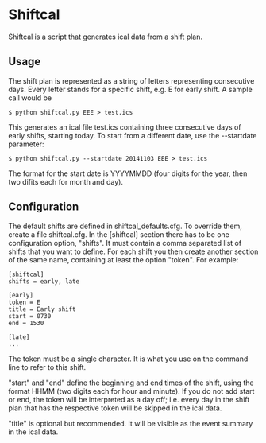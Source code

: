 Shiftcal
========

Shiftcal is a script that generates ical data from a shift plan.

Usage
-----

The shift plan is represented as a string of letters representing consecutive days. Every letter stands for a specific shift, e.g. E for early shift. A sample call would be

    $ python shiftcal.py EEE > test.ics

This generates an ical file test.ics containing three consecutive days of early shifts, starting today. To start from a different date, use the --startdate parameter:

    $ python shiftcal.py --startdate 20141103 EEE > test.ics

The format for the start date is YYYYMMDD (four digits for the year, then two difits each for month and day).

Configuration
-------------

The default shifts are defined in shiftcal_defaults.cfg. To override them, create a file shiftcal.cfg. In the [shiftcal] section there has to be one configuration option, "shifts". It must contain a comma separated list of shifts that you want to define. For each shift you then create another section of the same name, containing at least the option "token". For example:

    [shiftcal]
    shifts = early, late

    [early]
    token = E
    title = Early shift
    start = 0730
    end = 1530

    [late]
    ...

The token must be a single character. It is what you use on the command line to refer to this shift.

"start" and "end" define the beginning and end times of the shift, using the format HHMM (two digits each for hour and minute). If you do not add start or end, the token will be interpreted as a day off; i.e. every day in the shift plan that has the respective token will be skipped in the ical data.

"title" is optional but recommended. It will be visible as the event summary in the ical data.
